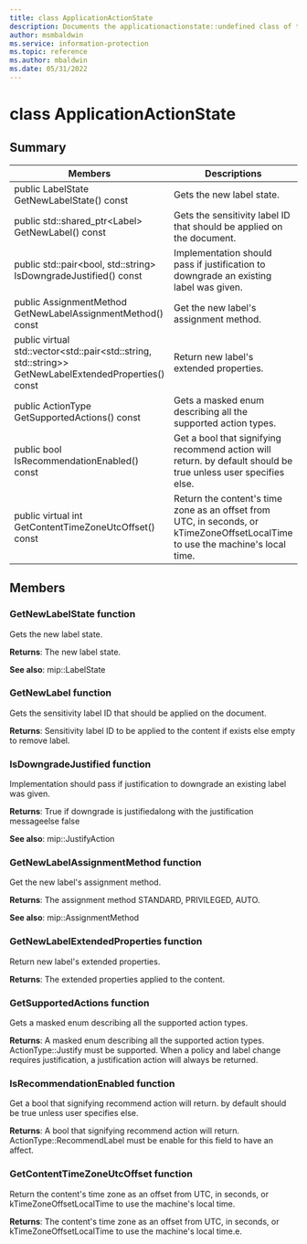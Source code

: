 ```yaml
---
title: class ApplicationActionState 
description: Documents the applicationactionstate::undefined class of the Microsoft Information Protection (MIP) SDK.
author: msmbaldwin
ms.service: information-protection
ms.topic: reference
ms.author: mbaldwin
ms.date: 05/31/2022
---
```


# class ApplicationActionState 
  
## Summary
 Members                        | Descriptions                                
--------------------------------|---------------------------------------------
public LabelState GetNewLabelState() const  |  Gets the new label state.
public std::shared_ptr&lt;Label&gt; GetNewLabel() const  |  Gets the sensitivity label ID that should be applied on the document.
public std::pair&lt;bool, std::string&gt; IsDowngradeJustified() const  |  Implementation should pass if justification to downgrade an existing label was given.
public AssignmentMethod GetNewLabelAssignmentMethod() const  |  Get the new label's assignment method.
public virtual std::vector&lt;std::pair&lt;std::string, std::string&gt;&gt; GetNewLabelExtendedProperties() const  |  Return new label's extended properties.
public ActionType GetSupportedActions() const  |  Gets a masked enum describing all the supported action types.
public bool IsRecommendationEnabled() const  |  Get a bool that signifying recommend action will return. by default should be true unless user specifies else.
public virtual int GetContentTimeZoneUtcOffset() const  |  Return the content's time zone as an offset from UTC, in seconds, or kTimeZoneOffsetLocalTime to use the machine's local time.
  
## Members
  
### GetNewLabelState function
Gets the new label state.

  
**Returns**: The new label state. 
  
**See also**: mip::LabelState
  
### GetNewLabel function
Gets the sensitivity label ID that should be applied on the document.

  
**Returns**: Sensitivity label ID to be applied to the content if exists else empty to remove label.
  
### IsDowngradeJustified function
Implementation should pass if justification to downgrade an existing label was given.

  
**Returns**: True if downgrade is justifiedalong with the justification messageelse false 
  
**See also**: mip::JustifyAction
  
### GetNewLabelAssignmentMethod function
Get the new label's assignment method.

  
**Returns**: The assignment method STANDARD, PRIVILEGED, AUTO. 
  
**See also**: mip::AssignmentMethod
  
### GetNewLabelExtendedProperties function
Return new label's extended properties.

  
**Returns**: The extended properties applied to the content.
  
### GetSupportedActions function
Gets a masked enum describing all the supported action types.

  
**Returns**: A masked enum describing all the supported action types.
ActionType::Justify must be supported. When a policy and label change requires justification, a justification action will always be returned.
  
### IsRecommendationEnabled function
Get a bool that signifying recommend action will return. by default should be true unless user specifies else.

  
**Returns**: A bool that signifying recommend action will return.
ActionType::RecommendLabel must be enable for this field to have an affect.
  
### GetContentTimeZoneUtcOffset function
Return the content's time zone as an offset from UTC, in seconds, or kTimeZoneOffsetLocalTime to use the machine's local time.

  
**Returns**: The content's time zone as an offset from UTC, in seconds, or kTimeZoneOffsetLocalTime to use the machine's local time.e.